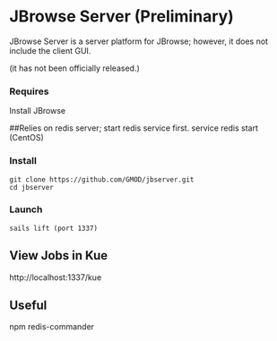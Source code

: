 # JBrowse Server (Preliminary) 

JBrowse Server is a server platform for JBrowse; however, it does not include the client GUI.

(it has not been officially released.)

### Requires

Install JBrowse

##Relies on redis server; start redis service first.
service redis start (CentOS)

### Install
```
git clone https://github.com/GMOD/jbserver.git
cd jbserver
```

### Launch
```
sails lift (port 1337)
```

## View Jobs in Kue
http://localhost:1337/kue

## Useful
npm redis-commander

